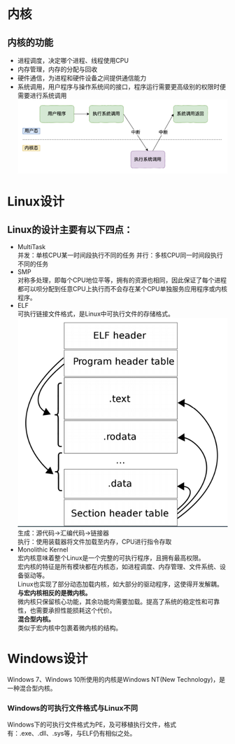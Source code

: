 # 内核
## 内核的功能
* 进程调度，决定哪个进程、线程使用CPU
* 内存管理，内存的分配与回收
* 硬件通信，为进程和硬件设备之间提供通信能力
* 系统调用，用户程序与操作系统间的接口，程序运行需要更高级别的权限时便需要进行系统调用
![](0.%20Images/System%20Call.png)

# Linux设计
## Linux的设计主要有以下四点：
* MultiTask  
  并发：单核CPU某一时间段执行不同的任务
  并行：多核CPU同一时间段执行不同的任务
* SMP  
  对称多处理，即每个CPU地位平等，拥有的资源也相同，因此保证了每个进程都可以呗分配到任意CPU上执行而不会存在某个CPU单独服务应用程序或内核程序。
* ELF  
  可执行链接文件格式，是Linux中可执行文件的存储格式。
  ![](0.%20Images/ELF%20Structure.png)  
  生成：源代码->汇编代码->链接器  
  执行：使用装载器将文件加载至内存，CPU进行指令存取
* Monolithic Kernel  
  宏内核意味着整个Linux是一个完整的可执行程序，且拥有最高权限。  
  宏内核的特征是所有模块都在内核态，如进程调度、内存管理、文件系统、设备驱动等。  
  Linux也实现了部分动态加载内核，如大部分的驱动程序，这使得开发解耦。  
  **与宏内核相反的是微内核。**  
  微内核只保留核心功能，其余功能均需要加载。提高了系统的稳定性和可靠性，也需要承担性能损耗这个代价。  
  **混合型内核。**  
  类似于宏内核中包裹着微内核的结构。

# Windows设计
Windows 7、Windows 10所使用的内核是Windows NT(New Technology)，是一种混合型内核。  
### Windows的可执行文件格式与Linux不同
Windows下的可执行文件格式为PE，及可移植执行文件，格式有：.exe、.dll、.sys等，与ELF仍有相似之处。
